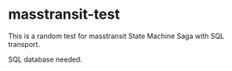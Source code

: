 # masstransit-test
This is a random test for masstransit State Machine Saga with SQL transport.

SQL database needed.
